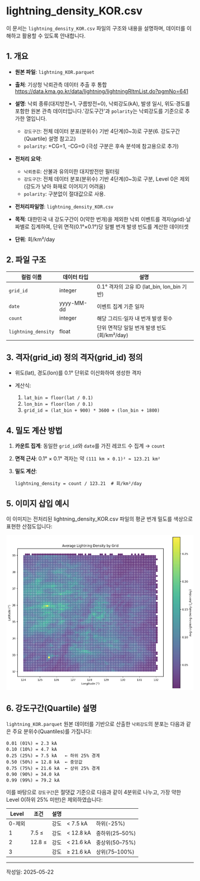# lightning_density_KOR.csv

이 문서는 `lightning_density_KOR.csv` 파일의 구조와 내용을 설명하며, 데이터를 이해하고 활용할 수 있도록 안내합니다.

## 1. 개요

- **원본 파일**: `lightning_KOR.parquet`

- **출처**: 기상청 낙뢰관측 데이터 추출 후 통합
  https://data.kma.go.kr/data/lightning/lightningRltmList.do?pgmNo=641

- **설명**: 낙뢰 종류(대지방전=1, 구름방전=0), 낙뢰강도(kA), 발생 일시, 위도·경도를 포함한 원본 관측 데이터입니다.'강도구간'과 `polarity`는 낙뢰강도를 기준으로 추가한 열입니다.

  - `강도구간`: 전체 데이터 분포(분위수) 기반 4단계(0\~3)로 구분(6. 강도구간(Quartile) 설명 참고고)
  - `polarity`: +CG=1, -CG=0 (극성 구분은 후속 분석에 참고용으로 추가)

- **전처리 요약**:

  - `낙뢰종류`: 산불과 유의미한 대지방전만 필터링
  - `강도구간`: 전체 데이터 분포(분위수) 기반 4단계(0\~3)로 구분, Level 0은 제외(강도가 낮아 화재로 이어지기 어려움)
  - `polarity`: 구분없이 절대값으로 사용.

- **전처리파일명**: `lightning_density_KOR.csv`

- **목적**: 대한민국 내 강도구간이 0(약한 번개)을 제외한 낙뢰 이벤트를 격자(grid)·날짜별로 집계하여, 단위 면적(0.1°×0.1°)당 일별 번개 발생 빈도를 계산한 데이터셋

- **단위**: 회/km²/day

## 2. 파일 구조

| 컬럼 이름           | 데이터 타입 | 설명                                         |
| ------------------- | ----------- | -------------------------------------------- |
| `grid_id`           | integer     | 0.1° 격자의 고유 ID (lat_bin, lon_bin 기반)  |
| `date`              | yyyy-MM-dd  | 이벤트 집계 기준 일자                        |
| `count`             | integer     | 해당 그리드·일자 내 번개 발생 횟수           |
| `lightning_density` | float       | 단위 면적당 일일 번개 발생 빈도 (회/km²/day) |

## 3. 격자(grid_id) 정의 격자(grid_id) 정의

- 위도(lat), 경도(lon)를 0.1° 단위로 이산화하여 생성한 격자
- 계산식:

  1. `lat_bin = floor(lat / 0.1)`
  2. `lon_bin = floor(lon / 0.1)`
  3. `grid_id = (lat_bin + 900) * 3600 + (lon_bin + 1800)`

## 4. 밀도 계산 방법

1. **카운트 집계**: 동일한 `grid_id`와 `date`를 가진 레코드 수 집계 → `count`
2. **면적 근사**: 0.1° × 0.1° 격자는 약 `(111 km × 0.1)² ≈ 123.21 km²`
3. **밀도 계산**:

   ```
   lightning_density = count / 123.21  # 회/km²/day
   ```

## 5. 이미지 삽입 예시

이 이미지는 전처리된 lightning_density_KOR.csv 파일의 평균 번개 밀도를 색상으로 표현한 산점도입니다:

![Average Lightning Density Map](./lightning_density_by_grid.png)


## 6. 강도구간(Quartile) 설명

`lightning_KOR.parquet` 원본 데이터를 기반으로 산출한 `낙뢰강도`의 분포는 다음과 같은 주요 분위수(Quantiles)를 가집니다:

```
0.01 (01%) = 2.3 kA
0.10 (10%) = 4.7 kA
0.25 (25%) = 7.5 kA   ← 하위 25% 경계
0.50 (50%) = 12.8 kA  ← 중앙값
0.75 (75%) = 21.6 kA  ← 상위 25% 경계
0.90 (90%) = 34.0 kA
0.99 (99%) = 79.2 kA
```

이를 바탕으로 `강도구간`은 절댓값 기준으로 다음과 같이 4분위로 나누고, 가장 약한 Level 0(하위 25% 미만)은 제외하였습니다:

| Level  | 조건   | 설명 |           |                |
| ------ | ------ | ---- | --------- | -------------- |
| 0-제외 |        | 강도 | < 7.5 kA  | 하위(-25%)     |
| 1      | 7.5 ≤  | 강도 | < 12.8 kA | 중하위(25–50%) |
| 2      | 12.8 ≤ | 강도 | < 21.6 kA | 중상위(50–75%) |
| 3      |        | 강도 | ≥ 21.6 kA | 상위(75–100%)  |

---

작성일: 2025-05-22
